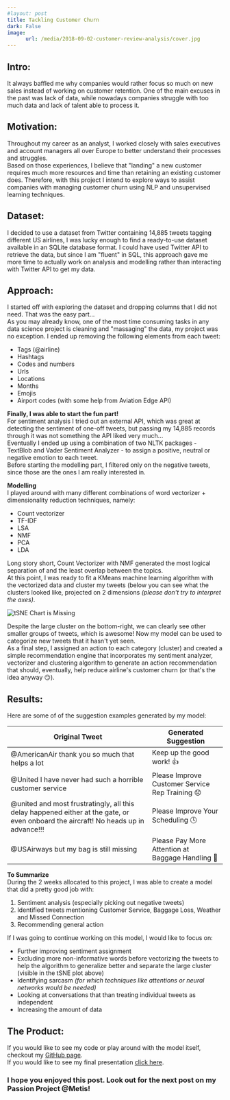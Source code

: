 ```yaml
---
#layout: post
title: Tackling Customer Churn
dark: False
image:
      url: /media/2018-09-02-customer-review-analysis/cover.jpg
---
```

## Intro:  
It always baffled me why companies would rather focus so much on new sales instead of working on customer retention. One of the main excuses in the past was lack of data, while nowadays companies struggle with too much data and lack of talent able to process it.

## Motivation:
Throughout my career as an analyst, I worked closely with sales executives and account managers all over Europe to better understand their processes and struggles.  
Based on those experiences, I believe that "landing" a new customer requires much more resources and time than retaining an existing customer does. Therefore, with this project I intend to explore ways to assist companies with managing customer churn using NLP and unsupervised learning techniques.

## Dataset:
I decided to use a dataset from Twitter containing 14,885 tweets tagging different US airlines, I was lucky enough to find a ready-to-use dataset available in an SQLite database format. I could have used Twitter API to retrieve the data, but since I am "fluent" in SQL, this approach gave me more time to actually work on analysis and modelling rather than interacting with Twitter API to get my data.

## Approach:  
I started off with exploring the dataset and dropping columns that I did not need. That was the easy part...  
As you may already know, one of the most time consuming tasks in any data science project is cleaning and "massaging" the data, my project was no exception. I ended up removing the following elements from each tweet:
* Tags (@airline)
* Hashtags
* Codes and numbers
* Urls
* Locations
* Months
* Emojis
* Airport codes (with some help from Aviation Edge API)

**Finally, I was able to start the fun part!**  
For sentiment analysis I tried out an external API, which was great at detecting the sentiment of one-off tweets, but passing my 14,885 records through it was not something the API liked very much...  
Eventually I ended up using a combination of two NLTK packages - TextBlob and Vader Sentiment Analyzer - to assign a positive, neutral or negative emotion to each tweet.  
Before starting the modelling part, I filtered only on the negative tweets, since those are the ones I am really interested in.  

**Modelling**  
I played around with many different combinations of word vectorizer + dimensionality reduction techniques, namely:

* Count vectorizer
* TF-IDF
* LSA
* NMF
* PCA
* LDA

Long story short, Count Vectorizer with NMF generated the most logical separation of and the least overlap between the topics.  
At this point, I was ready to fit a KMeans machine learning algorithm with the vectorized data and cluster my tweets (below you can see what the clusters looked like, projected on 2 dimensions *(please don't try to interpret the axes)*.

![tSNE Chart is  Missing]({{"/assets/images/new_tSNE.png"|https://github.com/mastaus/mastaus.github.io/blob/master/assets/images/new_tSNE.png}})

Despite the large cluster on the bottom-right, we can clearly see other smaller groups of tweets, which is awesome! Now my model can be used to categorize new tweets that it hasn't yet seen.  
As a final step, I assigned an action to each category (cluster) and created a simple recommendation engine that incorporates my sentiment analyzer, vectorizer and clustering algorithm to generate an action recommendation that should, eventually, help reduce airline's customer churn (or that's the idea anyway :smirk:).

## Results:

Here are some of of the suggestion examples generated by my model:

| Original Tweet | Generated Suggestion |
| --- | --- |
| @AmericanAir thank you so much that helps a lot | Keep up the good work! :thumbsup: |
| @United I have never had such a horrible customer service | Please Improve Customer Service Rep Training :disappointed: |
| @united and most frustratingly, all this delay happened either at the gate, or even onboard the aircraft! No heads up in advance!!! | Please Improve Your Scheduling :clock4: |
| @USAirways but my bag is still missing | Please Pay More Attention at Baggage Handling :handbag: |

**To Summarize**  
During the 2 weeks allocated to this project, I was able to create a model that did a pretty good job with:
1. Sentiment analysis (especially picking out negative tweets)
2. Identified tweets mentioning Customer Service, Baggage Loss, Weather and Missed Connection
3. Recommending general action

If I was going to continue working on this model, I would like to focus on:
* Further improving sentiment assignment
* Excluding more non-informative words before vectorizing the tweets to help the algorithm to generalize better and separate the large cluster (visible in the tSNE plot above)
* Identifying sarcasm *(for which techniques like attentions or neural networks would be needed)*
* Looking at conversations that than treating individual tweets as independent
* Increasing the amount of data

## The Product:
If you would like to see my code or play around with the model itself, checkout my [GitHub page](https://github.com/mastaus/metis_projects/tree/master/Customer_Review_Sentiment_Analysis).   
If you would like to see my final presentation [click here](https://docs.google.com/presentation/d/1vujt1nUujZhxO9sOIcOq_xRqCz9yZEpKgTLrze6L8Sw/edit#slide=id.p).  

### I hope you enjoyed this post. Look out for the next post on my Passion Project @Metis!
